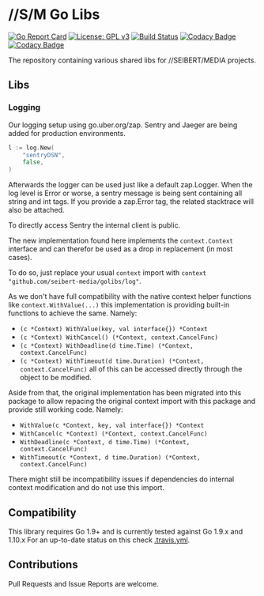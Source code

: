 # //S/M Go Libs
[![Go Report Card](https://goreportcard.com/badge/github.com/seibert-media/golibs)](https://goreportcard.com/report/github.com/seibert-media/golibs)
[![License: GPL v3](https://img.shields.io/badge/License-GPL%20v3-blue.svg)](https://www.gnu.org/licenses/gpl-3.0)
[![Build Status](https://travis-ci.org/seibert-media/golibs.svg?branch=master)](https://travis-ci.org/seibert-media/golibs)
[![Codacy Badge](https://api.codacy.com/project/badge/Grade/f61779459d564fb59fc1013d27b36b1f)](https://www.codacy.com/app/seibert-media/golibs?utm_source=github.com&amp;utm_medium=referral&amp;utm_content=seibert-media/golibs&amp;utm_campaign=Badge_Grade)
[![Codacy Badge](https://api.codacy.com/project/badge/Coverage/f61779459d564fb59fc1013d27b36b1f)](https://www.codacy.com/app/seibert-media/golibs?utm_source=github.com&utm_medium=referral&utm_content=seibert-media/golibs&utm_campaign=Badge_Coverage)

The repository containing various shared libs for //SEIBERT/MEDIA projects.

## Libs

### Logging
Our logging setup using go.uber.org/zap.
Sentry and Jaeger are being added for production environments.

```go
l := log.New(
    "sentryDSN",
    false,
)
```

Afterwards the logger can be used just like a default zap.Logger.
When the log level is Error or worse, a sentry message is being sent containing all string and int tags.
If you provide a zap.Error tag, the related stacktrace will also be attached.

To directly access Sentry the internal client is public.

The new implementation found here implements the `context.Context` interface and can therefor be used as a drop in replacement (in most cases).

To do so, just replace your usual `context` import with `context "github.com/seibert-media/golibs/log"`.

As we don't have full compatibility with the native context helper functions like `context.WithValue(...)` this implementation is
providing built-in functions to achieve the same.
Namely:
- `(c *Context) WithValue(key, val interface{}) *Context`
- `(c *Context) WithCancel() (*Context, context.CancelFunc)`
- `(c *Context) WithDeadline(d time.Time) (*Context, context.CancelFunc)`
- `(c *Context) WithTimeout(d time.Duration) (*Context, context.CancelFunc)`
all of this can be accessed directly through the object to be modified.

Aside from that, the original implementation has been migrated into this package to allow repacing
the original context import with this package and provide still working code.
Namely:
- `WithValue(c *Context, key, val interface{}) *Context`
- `WithCancel(c *Context) (*Context, context.CancelFunc)`
- `WithDeadline(c *Context, d time.Time) (*Context, context.CancelFunc)`
- `WithTimeout(c *Context, d time.Duration) (*Context, context.CancelFunc)`

There might still be incompatibility issues if dependencies do internal context modification and do not use this import.

## Compatibility

This library requires Go 1.9+ and is currently tested against Go 1.9.x and 1.10.x
For an up-to-date status on this check [.travis.yml](.travis.yml).

## Contributions

Pull Requests and Issue Reports are welcome.
